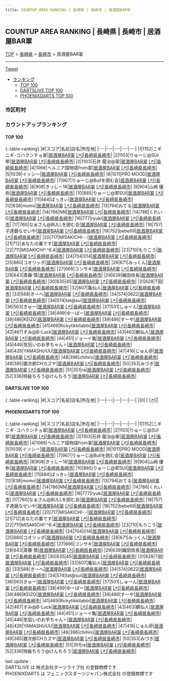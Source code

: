 ```yaml
---
title: COUNTUP AREA RANKING | 長崎県 | 長崎市 | 居酒屋BAR翠
---
```

## COUNTUP AREA RANKING | 長崎県 | 長崎市 | 居酒屋BAR翠

[TOP](/darts/rank/) > [長崎県](/darts/rank/長崎県/) > [長崎市](/darts/rank/長崎県/長崎市/) > 居酒屋BAR翠

___

<a href="https://twitter.com/share?ref_src=twsrc%5Etfw" data-text="COUNTUP AREA RANKING | 長崎県長崎市居酒屋BAR翠" class="twitter-share-button" data-hashtags="DARTSLIVE,PHOENIXDARTS,darts,ダーツ" data-show-count="false">Tweet</a>

* [ランキング](#カウントアップランキング)
    * [TOP 100](#top-100)
    * [DARTSLIVE TOP 100](#dartslive-top-100)
    * [PHOENIXDARTS TOP 100](#phoenixdarts-top-100)

### 市区町村

<ul>

</ul>

### カウントアップランキング

#### TOP 100



{:.table-ranking}
|#|スコア|名前|店名|所在地|
|---|---|---|---|---|
|1|1152|<span class="rank-name-pd">ニギニギ･コハクンチョ翠</span>|<a href="/darts/rank/shops/68406.html">居酒屋BAR翠</a> <a href="https://vs.phoenixdarts.com/jp/shop/shopDetailInfo/s_68406?s_seq=68406">[↗]</a>|<a href="/darts/rank/長崎県/長崎市">長崎県長崎市</a>|
|2|1103|<span class="rank-name-pd">りゅーじ@SUI翆</span>|<a href="/darts/rank/shops/68406.html">居酒屋BAR翠</a> <a href="https://vs.phoenixdarts.com/jp/shop/shopDetailInfo/s_68406?s_seq=68406">[↗]</a>|<a href="/darts/rank/長崎県/長崎市">長崎県長崎市</a>|
|2|1103|<span class="rank-name-pd">石井 龍治@翠</span>|<a href="/darts/rank/shops/68406.html">居酒屋BAR翠</a> <a href="https://vs.phoenixdarts.com/jp/shop/shopDetailInfo/s_68406?s_seq=68406">[↗]</a>|<a href="/darts/rank/長崎県/長崎市">長崎県長崎市</a>|
|4|1066|<span class="rank-name-pd">ヘルニア国物語from翠</span>|<a href="/darts/rank/shops/68406.html">居酒屋BAR翠</a> <a href="https://vs.phoenixdarts.com/jp/shop/shopDetailInfo/s_68406?s_seq=68406">[↗]</a>|<a href="/darts/rank/長崎県/長崎市">長崎県長崎市</a>|
|5|1039|<span class="rank-name-pd">イッシー</span>|<a href="/darts/rank/shops/68406.html">居酒屋BAR翠</a> <a href="https://vs.phoenixdarts.com/jp/shop/shopDetailInfo/s_68406?s_seq=68406">[↗]</a>|<a href="/darts/rank/長崎県/長崎市">長崎県長崎市</a>|
|6|1011|<span class="rank-name-pd">PRO MOOD</span>|<a href="/darts/rank/shops/68406.html">居酒屋BAR翠</a> <a href="https://vs.phoenixdarts.com/jp/shop/shopDetailInfo/s_68406?s_seq=68406">[↗]</a>|<a href="/darts/rank/長崎県/長崎市">長崎県長崎市</a>|
|7|967|<span class="rank-name-pd">りゅーじ@Bullを囲む会</span>|<a href="/darts/rank/shops/68406.html">居酒屋BAR翠</a> <a href="https://vs.phoenixdarts.com/jp/shop/shopDetailInfo/s_68406?s_seq=68406">[↗]</a>|<a href="/darts/rank/長崎県/長崎市">長崎県長崎市</a>|
|8|908|<span class="rank-name-pd">きっしー18</span>|<a href="/darts/rank/shops/68406.html">居酒屋BAR翠</a> <a href="https://vs.phoenixdarts.com/jp/shop/shopDetailInfo/s_68406?s_seq=68406">[↗]</a>|<a href="/darts/rank/長崎県/長崎市">長崎県長崎市</a>|
|9|904|<span class="rank-name-pd">山﨑 優弥</span>|<a href="/darts/rank/shops/68406.html">居酒屋BAR翠</a> <a href="https://vs.phoenixdarts.com/jp/shop/shopDetailInfo/s_68406?s_seq=68406">[↗]</a>|<a href="/darts/rank/長崎県/長崎市">長崎県長崎市</a>|
|10|885|<span class="rank-name-pd">りゅーじ@翆SUI</span>|<a href="/darts/rank/shops/68406.html">居酒屋BAR翠</a> <a href="https://vs.phoenixdarts.com/jp/shop/shopDetailInfo/s_68406?s_seq=68406">[↗]</a>|<a href="/darts/rank/長崎県/長崎市">長崎県長崎市</a>|
|11|884|<span class="rank-name-pd">ばっきぃ</span>|<a href="/darts/rank/shops/68406.html">居酒屋BAR翠</a> <a href="https://vs.phoenixdarts.com/jp/shop/shopDetailInfo/s_68406?s_seq=68406">[↗]</a>|<a href="/darts/rank/長崎県/長崎市">長崎県長崎市</a>|
|12|838|<span class="rank-name-pd">momo</span>|<a href="/darts/rank/shops/68406.html">居酒屋BAR翠</a> <a href="https://vs.phoenixdarts.com/jp/shop/shopDetailInfo/s_68406?s_seq=68406">[↗]</a>|<a href="/darts/rank/長崎県/長崎市">長崎県長崎市</a>|
|13|794|<span class="rank-name-pd">おてる</span>|<a href="/darts/rank/shops/68406.html">居酒屋BAR翠</a> <a href="https://vs.phoenixdarts.com/jp/shop/shopDetailInfo/s_68406?s_seq=68406">[↗]</a>|<a href="/darts/rank/長崎県/長崎市">長崎県長崎市</a>|
|14|786|<span class="rank-name-pd">NN</span>|<a href="/darts/rank/shops/68406.html">居酒屋BAR翠</a> <a href="https://vs.phoenixdarts.com/jp/shop/shopDetailInfo/s_68406?s_seq=68406">[↗]</a>|<a href="/darts/rank/長崎県/長崎市">長崎県長崎市</a>|
|14|786|<span class="rank-name-pd">くれいG</span>|<a href="/darts/rank/shops/68406.html">居酒屋BAR翠</a> <a href="https://vs.phoenixdarts.com/jp/shop/shopDetailInfo/s_68406?s_seq=68406">[↗]</a>|<a href="/darts/rank/長崎県/長崎市">長崎県長崎市</a>|
|16|777|<span class="rank-name-pd">ryuki</span>|<a href="/darts/rank/shops/68406.html">居酒屋BAR翠</a> <a href="https://vs.phoenixdarts.com/jp/shop/shopDetailInfo/s_68406?s_seq=68406">[↗]</a>|<a href="/darts/rank/長崎県/長崎市">長崎県長崎市</a>|
|17|760|<span class="rank-name-pd">なぁさん@BULLを囲む会</span>|<a href="/darts/rank/shops/68406.html">居酒屋BAR翠</a> <a href="https://vs.phoenixdarts.com/jp/shop/shopDetailInfo/s_68406?s_seq=68406">[↗]</a>|<a href="/darts/rank/長崎県/長崎市">長崎県長崎市</a>|
|18|757|<span class="rank-name-pd">子達磨なせいや</span>|<a href="/darts/rank/shops/68406.html">居酒屋BAR翠</a> <a href="https://vs.phoenixdarts.com/jp/shop/shopDetailInfo/s_68406?s_seq=68406">[↗]</a>|<a href="/darts/rank/長崎県/長崎市">長崎県長崎市</a>|
|19|752|<span class="rank-name-pd">bebe69</span>|<a href="/darts/rank/shops/68406.html">居酒屋BAR翠</a> <a href="https://vs.phoenixdarts.com/jp/shop/shopDetailInfo/s_68406?s_seq=68406">[↗]</a>|<a href="/darts/rank/長崎県/長崎市">長崎県長崎市</a>|
|20|717|<span class="rank-name-pd">MISAKICHI-.-</span>|<a href="/darts/rank/shops/68406.html">居酒屋BAR翠</a> <a href="https://vs.phoenixdarts.com/jp/shop/shopDetailInfo/s_68406?s_seq=68406">[↗]</a>|<a href="/darts/rank/長崎県/長崎市">長崎県長崎市</a>|
|21|712|<span class="rank-name-pd">あなたの番です</span>|<a href="/darts/rank/shops/68406.html">居酒屋BAR翠</a> <a href="https://vs.phoenixdarts.com/jp/shop/shopDetailInfo/s_68406?s_seq=68406">[↗]</a>|<a href="/darts/rank/長崎県/長崎市">長崎県長崎市</a>|
|22|711|<span class="rank-name-pd">MISAKICHI^.^6.4</span>|<a href="/darts/rank/shops/68406.html">居酒屋BAR翠</a> <a href="https://vs.phoenixdarts.com/jp/shop/shopDetailInfo/s_68406?s_seq=68406">[↗]</a>|<a href="/darts/rank/長崎県/長崎市">長崎県長崎市</a>|
|23|710|<span class="rank-name-pd">もりこう</span>|<a href="/darts/rank/shops/68406.html">居酒屋BAR翠</a> <a href="https://vs.phoenixdarts.com/jp/shop/shopDetailInfo/s_68406?s_seq=68406">[↗]</a>|<a href="/darts/rank/長崎県/長崎市">長崎県長崎市</a>|
|24|704|<span class="rank-name-pd">014</span>|<a href="/darts/rank/shops/68406.html">居酒屋BAR翠</a> <a href="https://vs.phoenixdarts.com/jp/shop/shopDetailInfo/s_68406?s_seq=68406">[↗]</a>|<a href="/darts/rank/長崎県/長崎市">長崎県長崎市</a>|
|25|680|<span class="rank-name-pd">コオリッポ</span>|<a href="/darts/rank/shops/68406.html">居酒屋BAR翠</a> <a href="https://vs.phoenixdarts.com/jp/shop/shopDetailInfo/s_68406?s_seq=68406">[↗]</a>|<a href="/darts/rank/長崎県/長崎市">長崎県長崎市</a>|
|26|671|<span class="rank-name-pd">みっくん</span>|<a href="/darts/rank/shops/68406.html">居酒屋BAR翠</a> <a href="https://vs.phoenixdarts.com/jp/shop/shopDetailInfo/s_68406?s_seq=68406">[↗]</a>|<a href="/darts/rank/長崎県/長崎市">長崎県長崎市</a>|
|27|666|<span class="rank-name-pd">コンサキ</span>|<a href="/darts/rank/shops/68406.html">居酒屋BAR翠</a> <a href="https://vs.phoenixdarts.com/jp/shop/shopDetailInfo/s_68406?s_seq=68406">[↗]</a>|<a href="/darts/rank/長崎県/長崎市">長崎県長崎市</a>|
|28|643|<span class="rank-name-pd">斎藤 慎</span>|<a href="/darts/rank/shops/68406.html">居酒屋BAR翠</a> <a href="https://vs.phoenixdarts.com/jp/shop/shopDetailInfo/s_68406?s_seq=68406">[↗]</a>|<a href="/darts/rank/長崎県/長崎市">長崎県長崎市</a>|
|29|639|<span class="rank-name-pd">織田信長</span>|<a href="/darts/rank/shops/68406.html">居酒屋BAR翠</a> <a href="https://vs.phoenixdarts.com/jp/shop/shopDetailInfo/s_68406?s_seq=68406">[↗]</a>|<a href="/darts/rank/長崎県/長崎市">長崎県長崎市</a>|
|30|635|<span class="rank-name-pd">45</span>|<a href="/darts/rank/shops/68406.html">居酒屋BAR翠</a> <a href="https://vs.phoenixdarts.com/jp/shop/shopDetailInfo/s_68406?s_seq=68406">[↗]</a>|<a href="/darts/rank/長崎県/長崎市">長崎県長崎市</a>|
|31|628|<span class="rank-name-pd">T田</span>|<a href="/darts/rank/shops/68406.html">居酒屋BAR翠</a> <a href="https://vs.phoenixdarts.com/jp/shop/shopDetailInfo/s_68406?s_seq=68406">[↗]</a>|<a href="/darts/rank/長崎県/長崎市">長崎県長崎市</a>|
|32|607|<span class="rank-name-pd">亀仙人</span>|<a href="/darts/rank/shops/68406.html">居酒屋BAR翠</a> <a href="https://vs.phoenixdarts.com/jp/shop/shopDetailInfo/s_68406?s_seq=68406">[↗]</a>|<a href="/darts/rank/長崎県/長崎市">長崎県長崎市</a>|
|33|588|<span class="rank-name-pd">きーへ</span>|<a href="/darts/rank/shops/68406.html">居酒屋BAR翠</a> <a href="https://vs.phoenixdarts.com/jp/shop/shopDetailInfo/s_68406?s_seq=68406">[↗]</a>|<a href="/darts/rank/長崎県/長崎市">長崎県長崎市</a>|
|34|574|<span class="rank-name-pd">0622</span>|<a href="/darts/rank/shops/68406.html">居酒屋BAR翠</a> <a href="https://vs.phoenixdarts.com/jp/shop/shopDetailInfo/s_68406?s_seq=68406">[↗]</a>|<a href="/darts/rank/長崎県/長崎市">長崎県長崎市</a>|
|34|574|<span class="rank-name-pd">tat@sui</span>|<a href="/darts/rank/shops/68406.html">居酒屋BAR翠</a> <a href="https://vs.phoenixdarts.com/jp/shop/shopDetailInfo/s_68406?s_seq=68406">[↗]</a>|<a href="/darts/rank/長崎県/長崎市">長崎県長崎市</a>|
|36|563|<span class="rank-name-pd">きゅー</span>|<a href="/darts/rank/shops/68406.html">居酒屋BAR翠</a> <a href="https://vs.phoenixdarts.com/jp/shop/shopDetailInfo/s_68406?s_seq=68406">[↗]</a>|<a href="/darts/rank/長崎県/長崎市">長崎県長崎市</a>|
|37|501|<span class="rank-name-pd">しゅーん</span>|<a href="/darts/rank/shops/68406.html">居酒屋BAR翠</a> <a href="https://vs.phoenixdarts.com/jp/shop/shopDetailInfo/s_68406?s_seq=68406">[↗]</a>|<a href="/darts/rank/長崎県/長崎市">長崎県長崎市</a>|
|38|499|<span class="rank-name-pd">ゆーばー</span>|<a href="/darts/rank/shops/68406.html">居酒屋BAR翠</a> <a href="https://vs.phoenixdarts.com/jp/shop/shopDetailInfo/s_68406?s_seq=68406">[↗]</a>|<a href="/darts/rank/長崎県/長崎市">長崎県長崎市</a>|
|39|486|<span class="rank-name-pd">KEIZO</span>|<a href="/darts/rank/shops/68406.html">居酒屋BAR翠</a> <a href="https://vs.phoenixdarts.com/jp/shop/shopDetailInfo/s_68406?s_seq=68406">[↗]</a>|<a href="/darts/rank/長崎県/長崎市">長崎県長崎市</a>|
|39|486|<span class="rank-name-pd">すーや</span>|<a href="/darts/rank/shops/68406.html">居酒屋BAR翠</a> <a href="https://vs.phoenixdarts.com/jp/shop/shopDetailInfo/s_68406?s_seq=68406">[↗]</a>|<a href="/darts/rank/長崎県/長崎市">長崎県長崎市</a>|
|41|469|<span class="rank-name-pd">Rickytikkitabbi</span>|<a href="/darts/rank/shops/68406.html">居酒屋BAR翠</a> <a href="https://vs.phoenixdarts.com/jp/shop/shopDetailInfo/s_68406?s_seq=68406">[↗]</a>|<a href="/darts/rank/長崎県/長崎市">長崎県長崎市</a>|
|42|467|<span class="rank-name-pd">すみ@B-Luck</span>|<a href="/darts/rank/shops/68406.html">居酒屋BAR翠</a> <a href="https://vs.phoenixdarts.com/jp/shop/shopDetailInfo/s_68406?s_seq=68406">[↗]</a>|<a href="/darts/rank/長崎県/長崎市">長崎県長崎市</a>|
|43|463|<span class="rank-name-pd">鶴仙人</span>|<a href="/darts/rank/shops/68406.html">居酒屋BAR翠</a> <a href="https://vs.phoenixdarts.com/jp/shop/shopDetailInfo/s_68406?s_seq=68406">[↗]</a>|<a href="/darts/rank/長崎県/長崎市">長崎県長崎市</a>|
|44|451|<span class="rank-name-pd">ジョーイ亀</span>|<a href="/darts/rank/shops/68406.html">居酒屋BAR翠</a> <a href="https://vs.phoenixdarts.com/jp/shop/shopDetailInfo/s_68406?s_seq=68406">[↗]</a>|<a href="/darts/rank/長崎県/長崎市">長崎県長崎市</a>|
|45|446|<span class="rank-name-pd">気狂いのお芋ちゃん✧︎</span>|<a href="/darts/rank/shops/68406.html">居酒屋BAR翠</a> <a href="https://vs.phoenixdarts.com/jp/shop/shopDetailInfo/s_68406?s_seq=68406">[↗]</a>|<a href="/darts/rank/長崎県/長崎市">長崎県長崎市</a>|
|46|426|<span class="rank-name-pd">YAMASHUUU</span>|<a href="/darts/rank/shops/68406.html">居酒屋BAR翠</a> <a href="https://vs.phoenixdarts.com/jp/shop/shopDetailInfo/s_68406?s_seq=68406">[↗]</a>|<a href="/darts/rank/長崎県/長崎市">長崎県長崎市</a>|
|47|416|<span class="rank-name-pd">じゅん@</span>|<a href="/darts/rank/shops/68406.html">居酒屋BAR翠</a> <a href="https://vs.phoenixdarts.com/jp/shop/shopDetailInfo/s_68406?s_seq=68406">[↗]</a>|<a href="/darts/rank/長崎県/長崎市">長崎県長崎市</a>|
|48|396|<span class="rank-name-pd">chihiro</span>|<a href="/darts/rank/shops/68406.html">居酒屋BAR翠</a> <a href="https://vs.phoenixdarts.com/jp/shop/shopDetailInfo/s_68406?s_seq=68406">[↗]</a>|<a href="/darts/rank/長崎県/長崎市">長崎県長崎市</a>|
|49|385|<span class="rank-name-pd">銀次郎CHカズヤ</span>|<a href="/darts/rank/shops/68406.html">居酒屋BAR翠</a> <a href="https://vs.phoenixdarts.com/jp/shop/shopDetailInfo/s_68406?s_seq=68406">[↗]</a>|<a href="/darts/rank/長崎県/長崎市">長崎県長崎市</a>|
|50|353|<span class="rank-name-pd">みづき</span>|<a href="/darts/rank/shops/68406.html">居酒屋BAR翠</a> <a href="https://vs.phoenixdarts.com/jp/shop/shopDetailInfo/s_68406?s_seq=68406">[↗]</a>|<a href="/darts/rank/長崎県/長崎市">長崎県長崎市</a>|
|51|351|<span class="rank-name-pd">ra</span>|<a href="/darts/rank/shops/68406.html">居酒屋BAR翠</a> <a href="https://vs.phoenixdarts.com/jp/shop/shopDetailInfo/s_68406?s_seq=68406">[↗]</a>|<a href="/darts/rank/長崎県/長崎市">長崎県長崎市</a>|
|52|336|<span class="rank-name-pd">特級ちろう@けんちろう</span>|<a href="/darts/rank/shops/68406.html">居酒屋BAR翠</a> <a href="https://vs.phoenixdarts.com/jp/shop/shopDetailInfo/s_68406?s_seq=68406">[↗]</a>|<a href="/darts/rank/長崎県/長崎市">長崎県長崎市</a>|


#### DARTSLIVE TOP 100



{:.table-ranking}
|#|スコア|名前|店名|所在地|
|---|---|---|---|---|
||0|<span class="rank-name-dl"> </span>|<a href="/darts/rank/shops/.html"></a> <a href="">[↗]</a>|<a href="/darts/rank//"></a>|


#### PHOENIXDARTS TOP 100



{:.table-ranking}
|#|スコア|名前|店名|所在地|
|---|---|---|---|---|
|1|1152|<span class="rank-name-pd">ニギニギ･コハクンチョ翠</span>|<a href="/darts/rank/shops/68406.html">居酒屋BAR翠</a> <a href="https://vs.phoenixdarts.com/jp/shop/shopDetailInfo/s_68406?s_seq=68406">[↗]</a>|<a href="/darts/rank/長崎県/長崎市">長崎県長崎市</a>|
|2|1103|<span class="rank-name-pd">りゅーじ@SUI翆</span>|<a href="/darts/rank/shops/68406.html">居酒屋BAR翠</a> <a href="https://vs.phoenixdarts.com/jp/shop/shopDetailInfo/s_68406?s_seq=68406">[↗]</a>|<a href="/darts/rank/長崎県/長崎市">長崎県長崎市</a>|
|2|1103|<span class="rank-name-pd">石井 龍治@翠</span>|<a href="/darts/rank/shops/68406.html">居酒屋BAR翠</a> <a href="https://vs.phoenixdarts.com/jp/shop/shopDetailInfo/s_68406?s_seq=68406">[↗]</a>|<a href="/darts/rank/長崎県/長崎市">長崎県長崎市</a>|
|4|1066|<span class="rank-name-pd">ヘルニア国物語from翠</span>|<a href="/darts/rank/shops/68406.html">居酒屋BAR翠</a> <a href="https://vs.phoenixdarts.com/jp/shop/shopDetailInfo/s_68406?s_seq=68406">[↗]</a>|<a href="/darts/rank/長崎県/長崎市">長崎県長崎市</a>|
|5|1039|<span class="rank-name-pd">イッシー</span>|<a href="/darts/rank/shops/68406.html">居酒屋BAR翠</a> <a href="https://vs.phoenixdarts.com/jp/shop/shopDetailInfo/s_68406?s_seq=68406">[↗]</a>|<a href="/darts/rank/長崎県/長崎市">長崎県長崎市</a>|
|6|1011|<span class="rank-name-pd">PRO MOOD</span>|<a href="/darts/rank/shops/68406.html">居酒屋BAR翠</a> <a href="https://vs.phoenixdarts.com/jp/shop/shopDetailInfo/s_68406?s_seq=68406">[↗]</a>|<a href="/darts/rank/長崎県/長崎市">長崎県長崎市</a>|
|7|967|<span class="rank-name-pd">りゅーじ@Bullを囲む会</span>|<a href="/darts/rank/shops/68406.html">居酒屋BAR翠</a> <a href="https://vs.phoenixdarts.com/jp/shop/shopDetailInfo/s_68406?s_seq=68406">[↗]</a>|<a href="/darts/rank/長崎県/長崎市">長崎県長崎市</a>|
|8|908|<span class="rank-name-pd">きっしー18</span>|<a href="/darts/rank/shops/68406.html">居酒屋BAR翠</a> <a href="https://vs.phoenixdarts.com/jp/shop/shopDetailInfo/s_68406?s_seq=68406">[↗]</a>|<a href="/darts/rank/長崎県/長崎市">長崎県長崎市</a>|
|9|904|<span class="rank-name-pd">山﨑 優弥</span>|<a href="/darts/rank/shops/68406.html">居酒屋BAR翠</a> <a href="https://vs.phoenixdarts.com/jp/shop/shopDetailInfo/s_68406?s_seq=68406">[↗]</a>|<a href="/darts/rank/長崎県/長崎市">長崎県長崎市</a>|
|10|885|<span class="rank-name-pd">りゅーじ@翆SUI</span>|<a href="/darts/rank/shops/68406.html">居酒屋BAR翠</a> <a href="https://vs.phoenixdarts.com/jp/shop/shopDetailInfo/s_68406?s_seq=68406">[↗]</a>|<a href="/darts/rank/長崎県/長崎市">長崎県長崎市</a>|
|11|884|<span class="rank-name-pd">ばっきぃ</span>|<a href="/darts/rank/shops/68406.html">居酒屋BAR翠</a> <a href="https://vs.phoenixdarts.com/jp/shop/shopDetailInfo/s_68406?s_seq=68406">[↗]</a>|<a href="/darts/rank/長崎県/長崎市">長崎県長崎市</a>|
|12|838|<span class="rank-name-pd">momo</span>|<a href="/darts/rank/shops/68406.html">居酒屋BAR翠</a> <a href="https://vs.phoenixdarts.com/jp/shop/shopDetailInfo/s_68406?s_seq=68406">[↗]</a>|<a href="/darts/rank/長崎県/長崎市">長崎県長崎市</a>|
|13|794|<span class="rank-name-pd">おてる</span>|<a href="/darts/rank/shops/68406.html">居酒屋BAR翠</a> <a href="https://vs.phoenixdarts.com/jp/shop/shopDetailInfo/s_68406?s_seq=68406">[↗]</a>|<a href="/darts/rank/長崎県/長崎市">長崎県長崎市</a>|
|14|786|<span class="rank-name-pd">NN</span>|<a href="/darts/rank/shops/68406.html">居酒屋BAR翠</a> <a href="https://vs.phoenixdarts.com/jp/shop/shopDetailInfo/s_68406?s_seq=68406">[↗]</a>|<a href="/darts/rank/長崎県/長崎市">長崎県長崎市</a>|
|14|786|<span class="rank-name-pd">くれいG</span>|<a href="/darts/rank/shops/68406.html">居酒屋BAR翠</a> <a href="https://vs.phoenixdarts.com/jp/shop/shopDetailInfo/s_68406?s_seq=68406">[↗]</a>|<a href="/darts/rank/長崎県/長崎市">長崎県長崎市</a>|
|16|777|<span class="rank-name-pd">ryuki</span>|<a href="/darts/rank/shops/68406.html">居酒屋BAR翠</a> <a href="https://vs.phoenixdarts.com/jp/shop/shopDetailInfo/s_68406?s_seq=68406">[↗]</a>|<a href="/darts/rank/長崎県/長崎市">長崎県長崎市</a>|
|17|760|<span class="rank-name-pd">なぁさん@BULLを囲む会</span>|<a href="/darts/rank/shops/68406.html">居酒屋BAR翠</a> <a href="https://vs.phoenixdarts.com/jp/shop/shopDetailInfo/s_68406?s_seq=68406">[↗]</a>|<a href="/darts/rank/長崎県/長崎市">長崎県長崎市</a>|
|18|757|<span class="rank-name-pd">子達磨なせいや</span>|<a href="/darts/rank/shops/68406.html">居酒屋BAR翠</a> <a href="https://vs.phoenixdarts.com/jp/shop/shopDetailInfo/s_68406?s_seq=68406">[↗]</a>|<a href="/darts/rank/長崎県/長崎市">長崎県長崎市</a>|
|19|752|<span class="rank-name-pd">bebe69</span>|<a href="/darts/rank/shops/68406.html">居酒屋BAR翠</a> <a href="https://vs.phoenixdarts.com/jp/shop/shopDetailInfo/s_68406?s_seq=68406">[↗]</a>|<a href="/darts/rank/長崎県/長崎市">長崎県長崎市</a>|
|20|717|<span class="rank-name-pd">MISAKICHI-.-</span>|<a href="/darts/rank/shops/68406.html">居酒屋BAR翠</a> <a href="https://vs.phoenixdarts.com/jp/shop/shopDetailInfo/s_68406?s_seq=68406">[↗]</a>|<a href="/darts/rank/長崎県/長崎市">長崎県長崎市</a>|
|21|712|<span class="rank-name-pd">あなたの番です</span>|<a href="/darts/rank/shops/68406.html">居酒屋BAR翠</a> <a href="https://vs.phoenixdarts.com/jp/shop/shopDetailInfo/s_68406?s_seq=68406">[↗]</a>|<a href="/darts/rank/長崎県/長崎市">長崎県長崎市</a>|
|22|711|<span class="rank-name-pd">MISAKICHI^.^6.4</span>|<a href="/darts/rank/shops/68406.html">居酒屋BAR翠</a> <a href="https://vs.phoenixdarts.com/jp/shop/shopDetailInfo/s_68406?s_seq=68406">[↗]</a>|<a href="/darts/rank/長崎県/長崎市">長崎県長崎市</a>|
|23|710|<span class="rank-name-pd">もりこう</span>|<a href="/darts/rank/shops/68406.html">居酒屋BAR翠</a> <a href="https://vs.phoenixdarts.com/jp/shop/shopDetailInfo/s_68406?s_seq=68406">[↗]</a>|<a href="/darts/rank/長崎県/長崎市">長崎県長崎市</a>|
|24|704|<span class="rank-name-pd">014</span>|<a href="/darts/rank/shops/68406.html">居酒屋BAR翠</a> <a href="https://vs.phoenixdarts.com/jp/shop/shopDetailInfo/s_68406?s_seq=68406">[↗]</a>|<a href="/darts/rank/長崎県/長崎市">長崎県長崎市</a>|
|25|680|<span class="rank-name-pd">コオリッポ</span>|<a href="/darts/rank/shops/68406.html">居酒屋BAR翠</a> <a href="https://vs.phoenixdarts.com/jp/shop/shopDetailInfo/s_68406?s_seq=68406">[↗]</a>|<a href="/darts/rank/長崎県/長崎市">長崎県長崎市</a>|
|26|671|<span class="rank-name-pd">みっくん</span>|<a href="/darts/rank/shops/68406.html">居酒屋BAR翠</a> <a href="https://vs.phoenixdarts.com/jp/shop/shopDetailInfo/s_68406?s_seq=68406">[↗]</a>|<a href="/darts/rank/長崎県/長崎市">長崎県長崎市</a>|
|27|666|<span class="rank-name-pd">コンサキ</span>|<a href="/darts/rank/shops/68406.html">居酒屋BAR翠</a> <a href="https://vs.phoenixdarts.com/jp/shop/shopDetailInfo/s_68406?s_seq=68406">[↗]</a>|<a href="/darts/rank/長崎県/長崎市">長崎県長崎市</a>|
|28|643|<span class="rank-name-pd">斎藤 慎</span>|<a href="/darts/rank/shops/68406.html">居酒屋BAR翠</a> <a href="https://vs.phoenixdarts.com/jp/shop/shopDetailInfo/s_68406?s_seq=68406">[↗]</a>|<a href="/darts/rank/長崎県/長崎市">長崎県長崎市</a>|
|29|639|<span class="rank-name-pd">織田信長</span>|<a href="/darts/rank/shops/68406.html">居酒屋BAR翠</a> <a href="https://vs.phoenixdarts.com/jp/shop/shopDetailInfo/s_68406?s_seq=68406">[↗]</a>|<a href="/darts/rank/長崎県/長崎市">長崎県長崎市</a>|
|30|635|<span class="rank-name-pd">45</span>|<a href="/darts/rank/shops/68406.html">居酒屋BAR翠</a> <a href="https://vs.phoenixdarts.com/jp/shop/shopDetailInfo/s_68406?s_seq=68406">[↗]</a>|<a href="/darts/rank/長崎県/長崎市">長崎県長崎市</a>|
|31|628|<span class="rank-name-pd">T田</span>|<a href="/darts/rank/shops/68406.html">居酒屋BAR翠</a> <a href="https://vs.phoenixdarts.com/jp/shop/shopDetailInfo/s_68406?s_seq=68406">[↗]</a>|<a href="/darts/rank/長崎県/長崎市">長崎県長崎市</a>|
|32|607|<span class="rank-name-pd">亀仙人</span>|<a href="/darts/rank/shops/68406.html">居酒屋BAR翠</a> <a href="https://vs.phoenixdarts.com/jp/shop/shopDetailInfo/s_68406?s_seq=68406">[↗]</a>|<a href="/darts/rank/長崎県/長崎市">長崎県長崎市</a>|
|33|588|<span class="rank-name-pd">きーへ</span>|<a href="/darts/rank/shops/68406.html">居酒屋BAR翠</a> <a href="https://vs.phoenixdarts.com/jp/shop/shopDetailInfo/s_68406?s_seq=68406">[↗]</a>|<a href="/darts/rank/長崎県/長崎市">長崎県長崎市</a>|
|34|574|<span class="rank-name-pd">0622</span>|<a href="/darts/rank/shops/68406.html">居酒屋BAR翠</a> <a href="https://vs.phoenixdarts.com/jp/shop/shopDetailInfo/s_68406?s_seq=68406">[↗]</a>|<a href="/darts/rank/長崎県/長崎市">長崎県長崎市</a>|
|34|574|<span class="rank-name-pd">tat@sui</span>|<a href="/darts/rank/shops/68406.html">居酒屋BAR翠</a> <a href="https://vs.phoenixdarts.com/jp/shop/shopDetailInfo/s_68406?s_seq=68406">[↗]</a>|<a href="/darts/rank/長崎県/長崎市">長崎県長崎市</a>|
|36|563|<span class="rank-name-pd">きゅー</span>|<a href="/darts/rank/shops/68406.html">居酒屋BAR翠</a> <a href="https://vs.phoenixdarts.com/jp/shop/shopDetailInfo/s_68406?s_seq=68406">[↗]</a>|<a href="/darts/rank/長崎県/長崎市">長崎県長崎市</a>|
|37|501|<span class="rank-name-pd">しゅーん</span>|<a href="/darts/rank/shops/68406.html">居酒屋BAR翠</a> <a href="https://vs.phoenixdarts.com/jp/shop/shopDetailInfo/s_68406?s_seq=68406">[↗]</a>|<a href="/darts/rank/長崎県/長崎市">長崎県長崎市</a>|
|38|499|<span class="rank-name-pd">ゆーばー</span>|<a href="/darts/rank/shops/68406.html">居酒屋BAR翠</a> <a href="https://vs.phoenixdarts.com/jp/shop/shopDetailInfo/s_68406?s_seq=68406">[↗]</a>|<a href="/darts/rank/長崎県/長崎市">長崎県長崎市</a>|
|39|486|<span class="rank-name-pd">KEIZO</span>|<a href="/darts/rank/shops/68406.html">居酒屋BAR翠</a> <a href="https://vs.phoenixdarts.com/jp/shop/shopDetailInfo/s_68406?s_seq=68406">[↗]</a>|<a href="/darts/rank/長崎県/長崎市">長崎県長崎市</a>|
|39|486|<span class="rank-name-pd">すーや</span>|<a href="/darts/rank/shops/68406.html">居酒屋BAR翠</a> <a href="https://vs.phoenixdarts.com/jp/shop/shopDetailInfo/s_68406?s_seq=68406">[↗]</a>|<a href="/darts/rank/長崎県/長崎市">長崎県長崎市</a>|
|41|469|<span class="rank-name-pd">Rickytikkitabbi</span>|<a href="/darts/rank/shops/68406.html">居酒屋BAR翠</a> <a href="https://vs.phoenixdarts.com/jp/shop/shopDetailInfo/s_68406?s_seq=68406">[↗]</a>|<a href="/darts/rank/長崎県/長崎市">長崎県長崎市</a>|
|42|467|<span class="rank-name-pd">すみ@B-Luck</span>|<a href="/darts/rank/shops/68406.html">居酒屋BAR翠</a> <a href="https://vs.phoenixdarts.com/jp/shop/shopDetailInfo/s_68406?s_seq=68406">[↗]</a>|<a href="/darts/rank/長崎県/長崎市">長崎県長崎市</a>|
|43|463|<span class="rank-name-pd">鶴仙人</span>|<a href="/darts/rank/shops/68406.html">居酒屋BAR翠</a> <a href="https://vs.phoenixdarts.com/jp/shop/shopDetailInfo/s_68406?s_seq=68406">[↗]</a>|<a href="/darts/rank/長崎県/長崎市">長崎県長崎市</a>|
|44|451|<span class="rank-name-pd">ジョーイ亀</span>|<a href="/darts/rank/shops/68406.html">居酒屋BAR翠</a> <a href="https://vs.phoenixdarts.com/jp/shop/shopDetailInfo/s_68406?s_seq=68406">[↗]</a>|<a href="/darts/rank/長崎県/長崎市">長崎県長崎市</a>|
|45|446|<span class="rank-name-pd">気狂いのお芋ちゃん✧︎</span>|<a href="/darts/rank/shops/68406.html">居酒屋BAR翠</a> <a href="https://vs.phoenixdarts.com/jp/shop/shopDetailInfo/s_68406?s_seq=68406">[↗]</a>|<a href="/darts/rank/長崎県/長崎市">長崎県長崎市</a>|
|46|426|<span class="rank-name-pd">YAMASHUUU</span>|<a href="/darts/rank/shops/68406.html">居酒屋BAR翠</a> <a href="https://vs.phoenixdarts.com/jp/shop/shopDetailInfo/s_68406?s_seq=68406">[↗]</a>|<a href="/darts/rank/長崎県/長崎市">長崎県長崎市</a>|
|47|416|<span class="rank-name-pd">じゅん@</span>|<a href="/darts/rank/shops/68406.html">居酒屋BAR翠</a> <a href="https://vs.phoenixdarts.com/jp/shop/shopDetailInfo/s_68406?s_seq=68406">[↗]</a>|<a href="/darts/rank/長崎県/長崎市">長崎県長崎市</a>|
|48|396|<span class="rank-name-pd">chihiro</span>|<a href="/darts/rank/shops/68406.html">居酒屋BAR翠</a> <a href="https://vs.phoenixdarts.com/jp/shop/shopDetailInfo/s_68406?s_seq=68406">[↗]</a>|<a href="/darts/rank/長崎県/長崎市">長崎県長崎市</a>|
|49|385|<span class="rank-name-pd">銀次郎CHカズヤ</span>|<a href="/darts/rank/shops/68406.html">居酒屋BAR翠</a> <a href="https://vs.phoenixdarts.com/jp/shop/shopDetailInfo/s_68406?s_seq=68406">[↗]</a>|<a href="/darts/rank/長崎県/長崎市">長崎県長崎市</a>|
|50|353|<span class="rank-name-pd">みづき</span>|<a href="/darts/rank/shops/68406.html">居酒屋BAR翠</a> <a href="https://vs.phoenixdarts.com/jp/shop/shopDetailInfo/s_68406?s_seq=68406">[↗]</a>|<a href="/darts/rank/長崎県/長崎市">長崎県長崎市</a>|
|51|351|<span class="rank-name-pd">ra</span>|<a href="/darts/rank/shops/68406.html">居酒屋BAR翠</a> <a href="https://vs.phoenixdarts.com/jp/shop/shopDetailInfo/s_68406?s_seq=68406">[↗]</a>|<a href="/darts/rank/長崎県/長崎市">長崎県長崎市</a>|
|52|336|<span class="rank-name-pd">特級ちろう@けんちろう</span>|<a href="/darts/rank/shops/68406.html">居酒屋BAR翠</a> <a href="https://vs.phoenixdarts.com/jp/shop/shopDetailInfo/s_68406?s_seq=68406">[↗]</a>|<a href="/darts/rank/長崎県/長崎市">長崎県長崎市</a>|


<div class="footer border-top border-gray-light mt-5 pt-3 text-right text-gray">
    last update : <span style="font-weight: italic" id="foot_last_modified"></span><br />
    DARTSLIVE は 株式会社ダーツライブ社 の登録商標です<br />
    PHOENIXDARTS は フェニックスダーツジャパン株式会社 の登録商標です<br />
</div>

<script src="https://cdnjs.cloudflare.com/ajax/libs/jquery.tablesorter/2.31.3/js/jquery.tablesorter.min.js" integrity="sha512-qzgd5cYSZcosqpzpn7zF2ZId8f/8CHmFKZ8j7mU4OUXTNRd5g+ZHBPsgKEwoqxCtdQvExE5LprwwPAgoicguNg==" crossorigin="anonymous" referrerpolicy="no-referrer"></script>
<link rel="stylesheet" href="https://cdnjs.cloudflare.com/ajax/libs/jquery.tablesorter/2.31.3/css/theme.default.min.css" integrity="sha512-wghhOJkjQX0Lh3NSWvNKeZ0ZpNn+SPVXX1Qyc9OCaogADktxrBiBdKGDoqVUOyhStvMBmJQ8ZdMHiR3wuEq8+w==" crossorigin="anonymous" referrerpolicy="no-referrer" />
<script>
$(function() {
    $(".table-ranking").tablesorter({sortList:[[0, 0]]});
    $("#foot_last_modified").text(formatDate(new Date(document.lastModified), 'yyyy-MM-dd HH:mm:ss'));
});
</script>

<script async src="https://platform.twitter.com/widgets.js" charset="utf-8"></script>